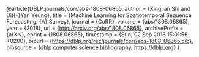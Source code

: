 @article{DBLP:journals/corr/abs-1808-06865,
  author    = {Xingjian Shi and
               Dit{-}Yan Yeung},
  title     = {Machine Learning for Spatiotemporal Sequence Forecasting: {A} Survey},
  journal   = {CoRR},
  volume    = {abs/1808.06865},
  year      = {2018},
  url       = {http://arxiv.org/abs/1808.06865},
  archivePrefix = {arXiv},
  eprint    = {1808.06865},
  timestamp = {Sun, 02 Sep 2018 15:01:56 +0200},
  biburl    = {https://dblp.org/rec/journals/corr/abs-1808-06865.bib},
  bibsource = {dblp computer science bibliography, https://dblp.org}
}